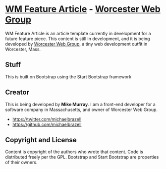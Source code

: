# [WM Feature Article](http://www.worcesterwebgroup.com) - [Worcester Web Group](http://www.worcesterwebgroup.com)

WM Feature Article is an article template currently in development for a future feature piece.  This content is still in development, and it is being developed by [Worcester Web Group](http://www.worcesterwebgroup.com), a tiny web development outfit in Worcester, Mass.

## Stuff

This is built on Bootstrap using the Start Bootstrap framework

## Creator

This is being developed by **Mike Murray**.  I am a front-end developer for a software company in Massachusetts, and owner of Worcester Web Group.

* https://twitter.com/michaelbrazell
* https://github.com/michaelbrazell

## Copyright and License

Content is copyright of the authors who wrote that content.  Code is distributed freely per the GPL.  Bootstrap and Start Bootstrap are properties of their owners.